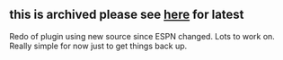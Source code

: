 ## this is archived please see [here](https://gitlab.com/cottongin) for latest

Redo of plugin using new source since ESPN changed. Lots to work on. Really simple for now just to get things back up.

